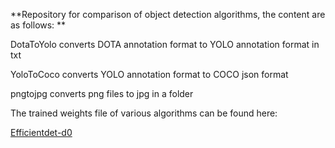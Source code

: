 **Repository for comparison of object detection algorithms, the content are as follows:
**

DotaToYolo converts DOTA annotation format to YOLO annotation format in txt

YoloToCoco converts YOLO annotation format to COCO json format

pngtojpg converts png files to jpg in a folder


The trained weights file of various algorithms can be found here:

[Efficientdet-d0](https://drive.google.com/file/d/1oMtcHuS2ICEgyV4uzostTvLxpaYR17kD/view?usp=sharing)
